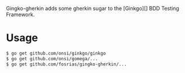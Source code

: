 Gingko-gherkin adds some gherkin sugar to the [Ginkgo][] BDD Testing Framework.

# Usage

```bash
$ go get github.com/onsi/ginkgo/ginkgo
$ go get github.com/onsi/gomega/...
$ go get github.com/fosrias/gingko-gherkin/...
```



[Gingko]: https://github.com/onsi/ginkgo